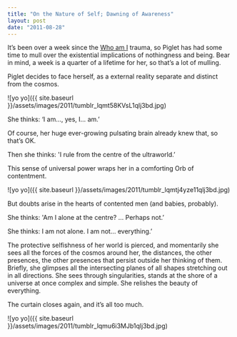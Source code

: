 ```yaml
---
title: "On the Nature of Self; Dawning of Awareness"
layout: post
date: "2011-08-28"
---
```


It’s been over a week since the [Who am I](http://ohpiglet.tumblr.com/post/9162346045/fine-line-between-happy-and-unhappy) trauma, so Piglet has had some time to mull over the existential implications of nothingness and being. Bear in mind, a week is a quarter of a lifetime for her, so that’s a lot of mulling.

Piglet decides to face herself, as a external reality separate and distinct from the cosmos.

![yo yo]({{ site.baseurl }}/assets/images/2011/tumblr_lqmt58KVsL1qlj3bd.jpg)

She thinks: ‘I am…, yes, I… am.’

Of course, her huge ever-growing pulsating brain already knew that, so that’s OK.

Then she thinks: 'I rule from the centre of the ultraworld.’

This sense of universal power wraps her in a comforting Orb of contentment.

![yo yo]({{ site.baseurl }}/assets/images/2011/tumblr_lqmtj4yze11qlj3bd.jpg)

But doubts arise in the hearts of contented men (and babies, probably).

She thinks: 'Am I alone at the centre? … Perhaps not.’

She thinks: I am not alone. I am not… everything.’

The protective selfishness of her world is pierced, and momentarily she sees all the forces of the cosmos around her, the distances, the other presences, the other presences that persist outside her thinking of them. Briefly, she glimpses all the intersecting planes of all shapes stretching out in all directions. She sees through singularities, stands at the shore of a universe at once complex and simple. She relishes the beauty of everything.

The curtain closes again, and it’s all too much.

![yo yo]({{ site.baseurl }}/assets/images/2011/tumblr_lqmu6i3MJb1qlj3bd.jpg)
